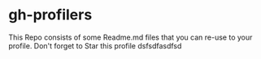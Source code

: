 # gh-profilers
This Repo consists of some Readme.md files that you can re-use to your profile. Don't forget to Star this profile
dsfsdfasdfsd